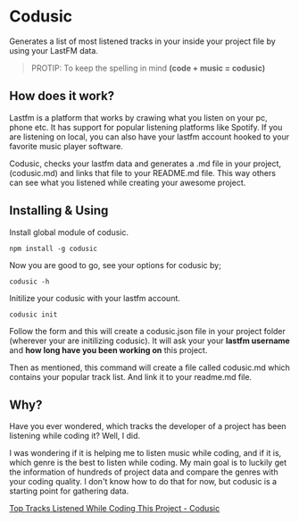 # Codusic

Generates a list of most listened tracks in your inside your project file by using your LastFM data.

> PROTIP: To keep the spelling in mind **(code + music = codusic)**

## How does it work?

Lastfm is a platform that works by crawing what you listen on your pc, phone etc. It has support for popular listening platforms like Spotify. If you are listening on local, you can also have your lastfm account hooked to your favorite music player software.

Codusic, checks your lastfm data and generates a .md file in your project, (codusic.md) and links that file to your README.md file. This way others can see what you listened while creating your awesome project.

## Installing & Using

Install global module of codusic.

```
npm install -g codusic
```

Now you are good to go, see your options for codusic by;

```
codusic -h
```

Initilize your codusic with your lastfm account.

```
codusic init
```

Follow the form and this will create a codusic.json file in your project folder (wherever your are initilizing codusic). It will ask your your **lastfm username** and **how long have you been working on** this project.

Then as mentioned, this command will create a file called codusic.md which contains your popular track list. And link it to your readme.md file.

[](https://raw.githubusercontent.com/btk/codusic/master/screenshot.png)

## Why?

Have you ever wondered, which tracks the developer of a project has been listening while coding it? Well, I did.

I was wondering if it is helping me to listen music while coding, and if it is, which genre is the best to listen while coding. My main goal is to luckily get the information of hundreds of project data and compare the genres with your coding quality. I don't know how to do that for now, but codusic is a starting point for gathering data.

[Top Tracks Listened While Coding This Project - Codusic](codusic.md)
